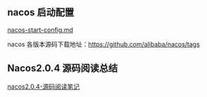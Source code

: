 ## nacos 启动配置
[nacos-start-config.md](./nacos-start-config.md)

nacos 各版本源码下载地址：<https://github.com/alibaba/nacos/tags>

## Nacos2.0.4 源码阅读总结
[nacos2.0.4-源码阅读笔记](./nacos2.0.4-源码阅读笔记.md)


